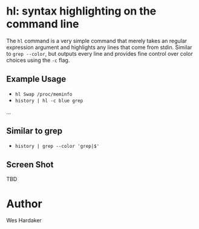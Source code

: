 # hl: syntax highlighting on the command line

The `hl` command is a very simple command that merely takes an
regular expression argument and highlights any lines that come from
stdin.  Similar to `grep --color`, but outputs every line and provides
fine control over color choices using the `-c` flag.

## Example Usage

* `hl Swap /proc/meminfo`
* `history | hl -c blue grep`

...

## Similar to grep

* `history | grep --color 'grep|$'` 

## Screen Shot

TBD

# Author

Wes Hardaker
